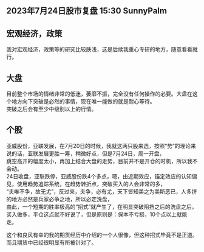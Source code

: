 

## 2023年7月24日股市复盘 15:30 SunnyPalm

## 宏观经济，政策
我对宏观经济，政策等的研究比较肤浅，这是后续我重心专研的地方，随意看看就行。
## 大盘
目前整个市场的情绪非常的低迷，萎靡不振，完全没有任何操作的必要。大盘在这个地方向下突破是必然的事情，现在唯一能做的就是耐心等待。  
突破之后会有至少中级别以上的行情。
## 个股
亚威股份，亚联发展，在7月20日的时候，我就这两只股来选，按照“势”的理论来说的话，亚联发展更胜一筹，稍微好点，但是7月24日，周一开盘，  
跳空高开的幅度太小，再加上结合大盘的走势，目前并不是开仓的时机，所以我不会动。  
24日收盘，亚联跌停，亚威股份跌4个多点，嗯，由近期效应，锚定效应的认知偏见，使用趋势追踪系统，在趋势转折点，突破买入的人会非常的多，   
“夫唯不争，故无尤”，反过来，夫争，必有尤，天下皆知美之为美斯恶已，人多挤的地方必然是兵家必争之地，所以必定洗盘，  
由此，一个短期的胜率极高的“招式”就产生了，在明显突破阻挡之后的洗盘之后，买入做多，平仓这点就不好说了，但是原则是：保本不亏损，10个点以上就能走。  

这个和良风有幸的我的期货经历中介绍的一个人很像，但这种招式毕竟不是正道。而且期货中已经很明显有所被针对了。  

